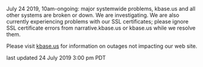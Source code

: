 July 24 2019, 10am-ongoing: major systemwide problems, kbase.us and all other systems are broken or down.  We are investigating.  We are also currently experiencing problems with our SSL certificates; please ignore SSL certificate errors from narrative.kbase.us or kbase.us while we resolve them.

Please visit <a href="https://kbase.us">kbase.us</a> for information on outages not impacting our web site.

last updated 24 July 2019 3:00 pm PDT
